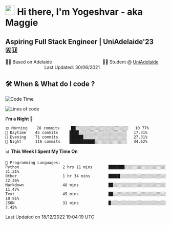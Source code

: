 <h1><img src="https://emojis.slackmojis.com/emojis/images/1531849430/4246/blob-sunglasses.gif?1531849430" width="30"/> Hi there, I'm Yogeshvar - aka Maggie</h1>

## Aspiring Full Stack Engineer | UniAdelaide'23 🇦🇺  
🏂🏻  Based on Adelaide &nbsp;&nbsp;&nbsp;&nbsp;&nbsp;&nbsp;&nbsp;&nbsp;&nbsp;&nbsp;&nbsp;&nbsp;&nbsp;&nbsp;&nbsp;&nbsp;&nbsp;&nbsp;&nbsp;&nbsp;&nbsp;&nbsp;&nbsp;&nbsp;&nbsp;&nbsp;&nbsp;&nbsp;&nbsp;&nbsp;&nbsp;&nbsp;&nbsp;&nbsp;&nbsp;&nbsp;&nbsp;&nbsp;&nbsp;👨‍💻 Student @ [UniAdelaide](https://www.adelaide.edu.au)   &nbsp;&nbsp;&nbsp;&nbsp;&nbsp;&nbsp;&nbsp;&nbsp;&nbsp;&nbsp;&nbsp;&nbsp;&nbsp;&nbsp;&nbsp;&nbsp;&nbsp;&nbsp;&nbsp;&nbsp;&nbsp;&nbsp;&nbsp;&nbsp;&nbsp;&nbsp;&nbsp;&nbsp;&nbsp;&nbsp;&nbsp;Last Updated: 30/06/2021

## 🛠 When & What do I code ?  

<!--START_SECTION:waka-->
![Code Time](http://img.shields.io/badge/Code%20Time-1%2C875%20hrs%201%20min-blue)

![Lines of code](https://img.shields.io/badge/From%20Hello%20World%20I%27ve%20Written-2%20Million%20lines%20of%20code-blue)

**I'm a Night 🦉** 

```text
🌞 Morning    28 commits     ██░░░░░░░░░░░░░░░░░░░░░░░   10.77% 
🌆 Daytime    45 commits     ████░░░░░░░░░░░░░░░░░░░░░   17.31% 
🌃 Evening    71 commits     ██████░░░░░░░░░░░░░░░░░░░   27.31% 
🌙 Night      116 commits    ███████████░░░░░░░░░░░░░░   44.62%

```


📊 **This Week I Spent My Time On** 

```text
💬 Programming Languages: 
Python                   2 hrs 11 mins       ███████░░░░░░░░░░░░░░░░░░   31.31% 
Other                    1 hr 34 mins        █████░░░░░░░░░░░░░░░░░░░░   22.36% 
Markdown                 48 mins             ██░░░░░░░░░░░░░░░░░░░░░░░   11.47% 
Text                     45 mins             ██░░░░░░░░░░░░░░░░░░░░░░░   10.91% 
JSON                     31 mins             █░░░░░░░░░░░░░░░░░░░░░░░░   7.45%

```


 Last Updated on 18/12/2022 19:04:19 UTC
<!--END_SECTION:waka-->
